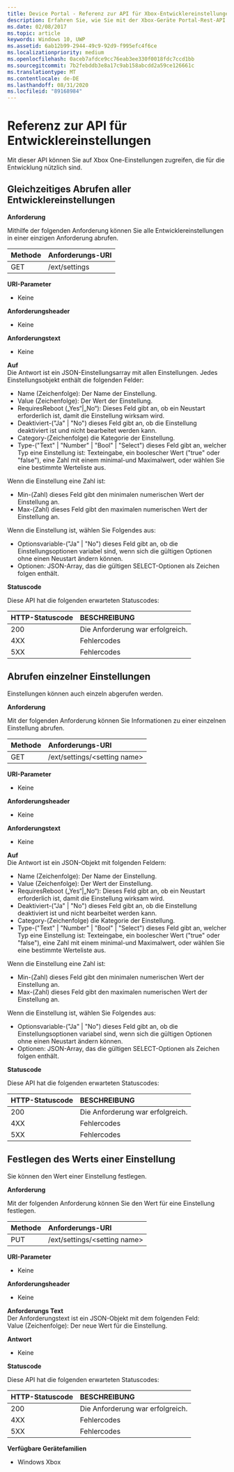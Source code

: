 ```yaml
---
title: Device Portal - Referenz zur API für Xbox-Entwicklereinstellungen
description: Erfahren Sie, wie Sie mit der Xbox-Geräte Portal-Rest-API auf Xbox One-Einstellungen zugreifen, die für die Entwicklung nützlich sind.
ms.date: 02/08/2017
ms.topic: article
keywords: Windows 10, UWP
ms.assetid: 6ab12b99-2944-49c9-92d9-f995efc4f6ce
ms.localizationpriority: medium
ms.openlocfilehash: 0aceb7afdce9cc76eab3ee330f0018fdc7ccd1bb
ms.sourcegitcommit: 7b2febddb3e8a17c9ab158abcdd2a59ce126661c
ms.translationtype: MT
ms.contentlocale: de-DE
ms.lasthandoff: 08/31/2020
ms.locfileid: "89168984"
---
```

# <a name="developer-settings-api-reference"></a>Referenz zur API für Entwicklereinstellungen

Mit dieser API können Sie auf Xbox One-Einstellungen zugreifen, die für die Entwicklung nützlich sind.

## <a name="get-all-developer-settings-at-once"></a>Gleichzeitiges Abrufen aller Entwicklereinstellungen

**Anforderung**

Mithilfe der folgenden Anforderung können Sie alle Entwicklereinstellungen in einer einzigen Anforderung abrufen.

Methode      | Anforderungs-URI
:------     | :-----
GET | /ext/settings

**URI-Parameter**

- Keine

**Anforderungsheader**

- Keine

**Anforderungstext**

- Keine

**Auf**   
Die Antwort ist ein JSON-Einstellungsarray mit allen Einstellungen. Jedes Einstellungsobjekt enthält die folgenden Felder:

* Name (Zeichenfolge): Der Name der Einstellung.
* Value (Zeichenfolge): Der Wert der Einstellung.
* RequiresReboot („Yes“|„No“): Dieses Feld gibt an, ob ein Neustart erforderlich ist, damit die Einstellung wirksam wird.
* Deaktiviert-("Ja" | "No") dieses Feld gibt an, ob die Einstellung deaktiviert ist und nicht bearbeitet werden kann.
* Category-(Zeichenfolge) die Kategorie der Einstellung.
* Type-("Text" | "Number" | "Bool" | "Select") dieses Feld gibt an, welcher Typ eine Einstellung ist: Texteingabe, ein boolescher Wert ("true" oder "false"), eine Zahl mit einem minimal-und Maximalwert, oder wählen Sie eine bestimmte Werteliste aus.

Wenn die Einstellung eine Zahl ist:

* Min-(Zahl) dieses Feld gibt den minimalen numerischen Wert der Einstellung an.
* Max-(Zahl) dieses Feld gibt den maximalen numerischen Wert der Einstellung an.

Wenn die Einstellung ist, wählen Sie Folgendes aus:

* Optionsvariable-("Ja" | "No") dieses Feld gibt an, ob die Einstellungsoptionen variabel sind, wenn sich die gültigen Optionen ohne einen Neustart ändern können.
* Optionen: JSON-Array, das die gültigen SELECT-Optionen als Zeichen folgen enthält.

**Statuscode**

Diese API hat die folgenden erwarteten Statuscodes:

HTTP-Statuscode      | BESCHREIBUNG
:------     | :-----
200 | Die Anforderung war erfolgreich.
4XX | Fehlercodes
5XX | Fehlercodes

## <a name="get-settings-one-at-a-time"></a>Abrufen einzelner Einstellungen

Einstellungen können auch einzeln abgerufen werden.

**Anforderung**

Mit der folgenden Anforderung können Sie Informationen zu einer einzelnen Einstellung abrufen.

Methode      | Anforderungs-URI
:------     | :-----
GET | /ext/settings/\<setting name\>

**URI-Parameter**

- Keine

**Anforderungsheader**

- Keine

**Anforderungstext**

- Keine

**Auf**   
Die Antwort ist ein JSON-Objekt mit folgenden Feldern:

* Name (Zeichenfolge): Der Name der Einstellung.
* Value (Zeichenfolge): Der Wert der Einstellung.
* RequiresReboot („Yes“|„No“): Dieses Feld gibt an, ob ein Neustart erforderlich ist, damit die Einstellung wirksam wird.
* Deaktiviert-("Ja" | "No") dieses Feld gibt an, ob die Einstellung deaktiviert ist und nicht bearbeitet werden kann.
* Category-(Zeichenfolge) die Kategorie der Einstellung.
* Type-("Text" | "Number" | "Bool" | "Select") dieses Feld gibt an, welcher Typ eine Einstellung ist: Texteingabe, ein boolescher Wert ("true" oder "false"), eine Zahl mit einem minimal-und Maximalwert, oder wählen Sie eine bestimmte Werteliste aus.

Wenn die Einstellung eine Zahl ist:

* Min-(Zahl) dieses Feld gibt den minimalen numerischen Wert der Einstellung an.
* Max-(Zahl) dieses Feld gibt den maximalen numerischen Wert der Einstellung an.

Wenn die Einstellung ist, wählen Sie Folgendes aus:

* Optionsvariable-("Ja" | "No") dieses Feld gibt an, ob die Einstellungsoptionen variabel sind, wenn sich die gültigen Optionen ohne einen Neustart ändern können.
* Optionen: JSON-Array, das die gültigen SELECT-Optionen als Zeichen folgen enthält.

**Statuscode**

Diese API hat die folgenden erwarteten Statuscodes:

HTTP-Statuscode      | BESCHREIBUNG
:------     | :-----
200 | Die Anforderung war erfolgreich.
4XX | Fehlercodes
5XX | Fehlercodes

## <a name="set-the-value-of-a-setting"></a>Festlegen des Werts einer Einstellung

Sie können den Wert einer Einstellung festlegen.

**Anforderung**

Mit der folgenden Anforderung können Sie den Wert für eine Einstellung festlegen.

Methode      | Anforderungs-URI
:------     | :-----
PUT | /ext/settings/\<setting name\>

**URI-Parameter**

- Keine

**Anforderungsheader**

- Keine

**Anforderungs Text**   
Der Anforderungstext ist ein JSON-Objekt mit dem folgenden Feld:   
Value (Zeichenfolge): Der neue Wert für die Einstellung.

**Antwort**   

- Keine

**Statuscode**

Diese API hat die folgenden erwarteten Statuscodes:

HTTP-Statuscode      | BESCHREIBUNG
:------     | :-----
200 | Die Anforderung war erfolgreich.
4XX | Fehlercodes
5XX | Fehlercodes

**Verfügbare Gerätefamilien**

* Windows Xbox